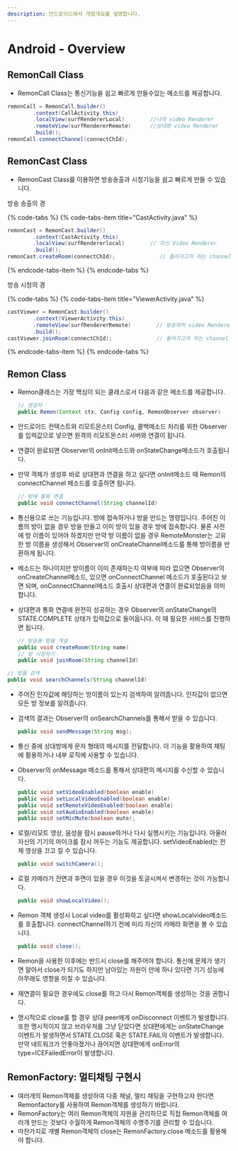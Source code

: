 ```yaml
---
description: 안드로이드에서 개발개요를 설명합니다.
---
```


# Android - Overview

## RemonCall Class

* RemonCall Class는 통신기능을 쉽고 빠르게 만들수있는 메소드를 제공합니다.

```java
remonCall = RemonCall.builder()
        .context(CallActivity.this)        
        .localView(surfRendererLocal)        //나의 video Renderer
        .remoteView(surfRendererRemote)      //상대방 video Renderer
        .build();
remonCall.connectChannel(connectChId);
```

## RemonCast Class

* RemonCast Class를 이용하면 방송송출과 시청기능을 쉽고 빠르게 만들 수 있습니다.

방송 송출의 경

{% code-tabs %}
{% code-tabs-item title="CastActivity.java" %}
```java
remonCast = RemonCast.builder()
        .context(CastActivity.this)
        .localView(surfRendererlocal)        // 자신 Video Renderer
        .build();
remonCast.createRoom(connectChId);              // 들어가고자 하는 channel
```
{% endcode-tabs-item %}
{% endcode-tabs %}



방송 시청의 경

{% code-tabs %}
{% code-tabs-item title="ViewerActivity.java" %}
```java
castViewer = RemonCast.builder()
        .context(ViewerActivity.this)
        .remoteView(surfRendererRemote)        // 방송자의 video Renderer
        .build();
castViewer.joinRoom(connectChId);              // 들어가고자 하는 channel
```
{% endcode-tabs-item %}
{% endcode-tabs %}

## Remon Class

* Remon클래스는 가장 핵심이 되는 클래스로서 다음과 같은 메소드를 제공합니다.

  ```java
  // 생성자
  public Remon(Context ctx, Config config, RemonObserver observer)
  ```

* 안드로이드 컨텍스트와 리모트몬스터 Config, 콜백메소드 처리를 위한 Observer를 입력값으로 넣으면 원격의 리모트몬스터 서버와 연결이 됩니다.
* 연결이 완료되면 Observer의 onInit메소드와 onStateChange메소드가 호출됩니다.
* 만약 객체가 생성후 바로 상대편과 연결을 하고 싶다면 onInit메소드 때 Remon의 connectChannel 메소드를 호출하면 됩니다.

  ```java
  // 방에 통화 연결
  public void connectChannel(String channelId)
  ```

* 통신용으로 쓰는 기능입니다. 방에 접속하거나 방을 만드는 명령입니다. 주어진 이름의 방이 없을 경우 방을 만들고 이미 방이 있을 경우 방에 접속합니다. 물론 사전에 방 이름이 있어야 하겠지만 만약 방 이름이 없을 경우 RemoteMonster는 고유한 방 이름을 생성해서 Observer의 onCreateChannel메소드를 통해 방이름을 반환하게 됩니다.
* 메소드는 하나이지만 방이름이 이미 존재하는지 여부에 따라 없으면 Observer의 onCreateChannel메소드, 있으면 onConnectChannel 메소드가 호출된다고 보면 되며, onConnectChannel메소드 호출시 상대편과 연결이 완료되었음을 의미합니다.
* 상대편과 통화 연결에 완전히 성공하는 경우 Observer의 onStateChange의 STATE.COMPLETE 상태가 입력값으로 들어옵니다. 이 때 필요한 서비스를 진행하면 됩니다.

  ```java
  // 방송용 방을 개설
  public void createRoom(String name)
  // 방 시청하기
  public void joinRoom(String channelId)
  ```

```java
// 방을 검색
public void searchChannels(String channelId)
```

* 주어진 인자값에 해당하는 방이름이 있는지 검색하여 알려줍니다. 인자값이 없으면 모든 방 정보를 알려줍니다.
* 검색의 결과는 Observer의 onSearchChannels를 통해서 받을 수 있습니다.

  ```java
  public void sendMessage(String msg);
  ```

* 통신 중에 상대방에게 문자 형태의 메시지를 전달합니다. 이 기능을 활용하여 채팅에 활용하거나 내부 로직에 사용할 수 있습니다.
* Observer의 onMessage 메소드를 통해서 상대편의 메시지를 수신할 수 있습니다.

  ```java
  public void setVideoEnabled(boolean enable)
  public void setLocalVideoEnabled(boolean enable)
  public void setRemoteVideoEnabled(boolean enable)
  public void setAudioEnabled(boolean enable)
  public void setMicMute(boolean mute);
  ```

* 로컬/리모트 영상, 음성을 잠시 pause하거나 다시 실행시키는 기능입니다. 아울러 자신의 기기의 마이크를 잠시 꺼두는 기능도 제공합니다. setVideoEnabled는 전체 영상을 끄고 킬 수 있습니다.

  ```java
  public void switchCamera();
  ```

* 로컬 카메라가 전면과 후면이 있을 경우 이것을 토글시켜서 변경하는 것이 가능합니다.

  ```java
  public void showLocalVideo();
  ```

* Remon 객체 생성시 Local video를 활성화하고 싶다면 showLocalvideo메소드를 호출합니다. connectChannel하기 전에 미리 자신의 카메라 화면을 볼 수 있습니다.

  ```java
  public void close();
  ```

* Remon을 사용한 이후에는 반드시 close를 해주어야 합니다. 통신에 문제가 생기면 알아서 close가 되기도 하지만 남아있는 자원이 만에 하나 있다면 기기 성능에 아무래도 영향을 미칠 수 있습니다.
* 재연결이 필요한 경우에도 close를 하고 다시 Remon객체를 생성하는 것을 권합니다.
* 명시적으로 close를 할 경우 상대 peer에게 onDisconnect 이벤트가 발생합니다. 또한 명시적이지 않고 브라우저를 그냥 닫았다면  상대편에게는 onStateChange 이벤트가 발생하면서 STATE.CLOSE 혹은 STATE.FAIL의 이벤트가 발생합니다. 만약 네트워크가 안좋아졌거나 끊어지면 상대편에게 onError의 type=ICEFailedError이 발생합니다.

## RemonFactory: 멀티채팅 구현시

* 여러개의 Remon객체를 생성하여 다중 채널, 멀티 채팅을 구현하고자 한다면 Remonfactory를 사용하여 Remon객체를 생성하기 바랍니다.
* RemonFactory는 여러 Remon객체의 자원을 관리하므로 직접 Remon객체를 여러개 만드는 것보다 수월하게 Remon객체의 수명주기를 관리할 수 있습니다.
* 마찬가지로 개별 Remon객체의 close는 RemonFactory.close 메소드를 활용해야 합니다.


